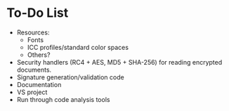To-Do List
==========

- Resources:
  - Fonts
  - ICC profiles/standard color spaces
  - Others?
- Security handlers (RC4 + AES, MD5 + SHA-256) for reading encrypted documents.
- Signature generation/validation code
- Documentation
- VS project
- Run through code analysis tools
